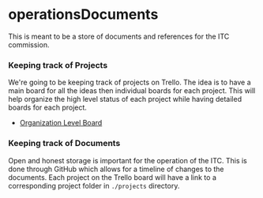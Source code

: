 # operationsDocuments
This is meant to be a store of documents and references for the ITC commission.

### Keeping track of Projects
We're going to be keeping track of projects on Trello. The idea is to have a main board for
all the ideas then individual boards for each project. This will help organize the high level status of each project while having detailed boards for each project.

- [Organization Level Board](https://trello.com/b/tVCMZZQa/itc-idea-board)

### Keeping track of Documents
Open and honest storage is important for the operation of the ITC. This is done through GitHub which allows for a timeline of changes to the documents. Each project on the Trello board will have a link to a corresponding project folder in `./projects` directory.

